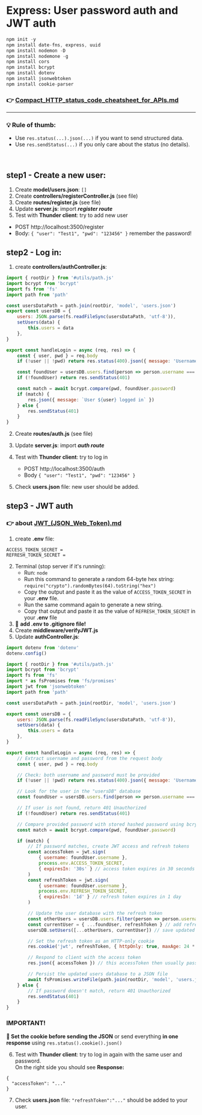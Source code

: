 # Express: User password auth and JWT auth

```js
npm init -y
npm install date-fns, express, uuid
npm install nodemon -D
npm install nodemone -g
npm install cors
npm install bcrypt
npm install dotenv
npm install jsonwebtoken
npm install cookie-parser
```

### **👉 [Compact_HTTP_status_code_cheatsheet_for_APIs.md](Compact_HTTP_status_code_cheatsheet_for_APIs.md)**

---

### 💡 Rule of thumb:

- Use `res.status(...).json(...)` if you want to send structured data.
- Use `res.sendStatus(...)` if you only care about the status (no details).

 <br />

## step1 - Create a new user:

1. Create **model/users.json**: `[]`
2. Create **controllers/registerController.js** (see file)
3. Create **routes/register.js** (see file)
4. Update **server.js**: import _**register route**_
5. Test with **Thunder client**: try to add new user

- POST http://localhost:3500/register
- Body: `{ "user": "Test1", "pwd": "123456" }` remember the password!

## step2 - Log in:

1. create **controllers/authController.js**:

```js
import { rootDir } from '#utils/path.js'
import bcrypt from 'bcrypt'
import fs from 'fs'
import path from 'path'

const usersDataPath = path.join(rootDir, 'model', 'users.json')
export const usersDB = {
	users: JSON.parse(fs.readFileSync(usersDataPath, 'utf-8')),
	setUsers(data) {
		this.users = data
	},
}

export const handleLogin = async (req, res) => {
	const { user, pwd } = req.body
	if (!user || !pwd) return res.status(400).json({ message: 'Username and password are required!' })

	const foundUser = usersDB.users.find(person => person.username === user)
	if (!foundUser) return res.sendStatus(401)

	const match = await bcrypt.compare(pwd, foundUser.password)
	if (match) {
		res.json({ message: `User ${user} logged in` })
	} else {
		res.sendStatus(401)
	}
}
```

2. Create **routes/auth.js** (see file)
3. Update **server.js**: import _**auth route**_
4. Test with **Thunder client**: try to log in

   - POST http://localhost:3500/auth
   - Body `{ "user": "Test1", "pwd": "123456" }`

5. Check **users.json** file: new user should be added.

## step3 - JWT auth

### 👉 about **[JWT\_(JSON_Web_Token).md](<JWT_(JSON_Web_Token).md>)**

1. create **.env** file:

```
ACCESS_TOKEN_SECRET =
REFRESH_TOKEN_SECRET =
```

2. Terminal (stop server if it's running):
   - Run: `node`
   - Run this command to generate a random 64-byte hex string: `require("crypto").randomBytes(64).toString("hex")`
   - Copy the output and paste it as the value of `ACCESS_TOKEN_SECRET` in your **.env** file.
   - Run the same command again to generate a new string.
   - Copy that output and paste it as the value of `REFRESH_TOKEN_SECRET` in your **.env** file
3. 🚩 **add .env to .gitignore file!**
4. Create **middleware/verifyJWT.js**
5. Update **authController.js**:

```js
import dotenv from 'dotenv'
dotenv.config()

import { rootDir } from '#utils/path.js'
import bcrypt from 'bcrypt'
import fs from 'fs'
import * as fsPromises from 'fs/promises'
import jwt from 'jsonwebtoken'
import path from 'path'

const usersDataPath = path.join(rootDir, 'model', 'users.json')

export const usersDB = {
	users: JSON.parse(fs.readFileSync(usersDataPath, 'utf-8')),
	setUsers(data) {
		this.users = data
	},
}

export const handleLogin = async (req, res) => {
	// Extract username and password from the request body
	const { user, pwd } = req.body

	// Check: both username and password must be provided
	if (!user || !pwd) return res.status(400).json({ message: 'Username and password are required!' })

	// Look for the user in the "usersDB" database
	const foundUser = usersDB.users.find(person => person.username === user)

	// If user is not found, return 401 Unauthorized
	if (!foundUser) return res.sendStatus(401)

	// Compare provided password with stored hashed password using bcrypt
	const match = await bcrypt.compare(pwd, foundUser.password)

	if (match) {
		// If password matches, create JWT access and refresh tokens
		const accessToken = jwt.sign(
			{ username: foundUser.username },
			process.env.ACCESS_TOKEN_SECRET,
			{ expiresIn: '30s' } // access token expires in 30 seconds
		)
		const refreshToken = jwt.sign(
			{ username: foundUser.username },
			process.env.REFRESH_TOKEN_SECRET,
			{ expiresIn: '1d' } // refresh token expires in 1 day
		)

		// Update the user database with the refresh token
		const otherUsers = usersDB.users.filter(person => person.username !== foundUser.username)
		const currentUser = { ...foundUser, refreshToken } // add refreshToken to current user
		usersDB.setUsers([...otherUsers, currentUser]) // save updated users list

		// Set the refresh token as an HTTP-only cookie
		res.cookie('jwt', refreshToken, { httpOnly: true, maxAge: 24 * 60 * 60 * 1000 })

		// Respond to client with the access token
		res.json({ accessToken }) // this accessToken then usually passed to Authorization: Bearer <token>

		// Persist the updated users database to a JSON file
		await fsPromises.writeFile(path.join(rootDir, 'model', 'users.json'), JSON.stringify(usersDB.users))
	} else {
		// If password doesn't match, return 401 Unauthorized
		res.sendStatus(401)
	}
}
```

### IMPORTANT!

**🚩 Set the cookie before sending the JSON** or send everything **in one response** using `res.status().cookie().json()`

6. Test with **Thunder client**: try to log in again with the same user and password.  
   On the right side you should see **Response:**

```
{
  "accessToken": "..."
}
```

7. Check **users.json** file: `"refreshToken":"..."` should be added to your user.
